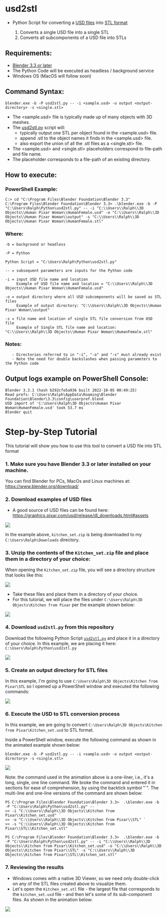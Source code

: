 # usd2stl
- Python Script for converting a [USD files](https://graphics.pixar.com/usd/release/usdfaq.html) into [STL format](https://en.wikipedia.org/wiki/STL_(file_format))

   1. Converts a single USD file into a single STL
   2. Converts all subcomponents of a USD file into STLs

## Requirements: 
   - [Blender 3.3 or later](https://www.blender.org/download/)
   - The Python Code will be executed as headless / background service
   - Windows OS (MacOS will follow soon)

## Command Syntax:

```
blender.exe -b -P usd2stl.py -- -i <sample.usd> -o output <output-directory> -s <single.stl>
```

- The <sample.usd> file is typically made up of many objects with 3D meshes. 
- The [usd2stl.py](https://github.com/rm511130/usd2stl/blob/main/usd2stl.py) script will:
     - typically output one STL per object found in the <sample.usd> file. 
     - append .stl to the object names it finds in the <sample.usd> file. 
     - also export the union of all the .stl files as a <single.stl> file.
- The <sample.usd> and <single.stl> placeholders correspond to file-path and file name.
- The <output-directory> placeholder corresponds to a file-path of an existing directory.
 
## How to execute:

### PowerShell Example:

```
C:> cd "C:\Program Files\Blender Foundation\Blender 3.3"
C:\Program Files\Blender Foundation\Blender 3.3> .\blender.exe -b -P "C:\Users\Ralph\Python\usd2stl.py" -- -i "C:\\Users\\Ralph\\3D Objects\\Human Pixar Woman\\HumanFemale.usd" -o "C:\\Users\\Ralph\\3D Objects\\Human Pixar Woman\\output" -s "C:\\Users\\Ralph\\3D Objects\\Human Pixar Woman\\HumanFemale.stl"
```
### Where:
```
-b = background or headless

-P = Python

Python Script = "C:\Users\Ralph\Python\usd2stl.py" 

-- = subsequent parameters are inputs for the Python code

-i = input USD file name and location
     Example of USD file name and location = "C:\\Users\\Ralph\\3D Objects\\Human Pixar Woman\\HumanFemale.usd" 

-o = output directory where all USD subcomponents will be saved as STL files
     Example of output directory: "C:\\Users\\Ralph\\3D Objects\\Human Pixar Woman\\output" 

-s = file name and location of single STL file conversion from USD file
     Example of Single STL file name and location: "C:\\Users\\Ralph\\3D Objects\\Human Pixar Woman\\HumanFemale.stl"
```

### Notes:
       - Directories referred to in "-i", "-o" and "-s" must already exist
       - Note the need for double backslashes when passing parameters to the Python code
 
## Output logs example on PowerShell Console:

```       
Blender 3.3.1 (hash b292cfe5a936 built 2022-10-05 00:49:25)
Read prefs: C:\Users\Ralph\AppData\Roaming\Blender Foundation\Blender\3.3\config\userpref.blend
USD import of 'C:\Users\Ralph\3D Objects\Human Pixar Woman\HumanFemale.usd' took 53.7 ms
Blender quit
```

# Step-by-Step Tutorial

This tutorial will show you how to use this tool to convert a USD file into STL format

### 1. Make sure you have Blender 3.3 or later installed on your machine.

You can find Blender for PCs, MacOs and Linux machines at: https://www.blender.org/download/

### 2. Download examples of USD files 

- A good source of USD files can be found here: https://graphics.pixar.com/usd/release/dl_downloads.html#assets

![](./images//Pixars_USD_Kitchen.gif)

In the example above, `kitchen_set.zip` is being downloaded to my `C:\Users\Ralph\Downloads` directory.

### 3. Unzip the contents of the `Kitchen_set.zip` file and place them in a directory of your choice:

When opening the `Kitchen_set.zip` file, you will see a directory structure that looks like this:

![](./images//KitchenUnzipped.png)

- Take these files and place them in a directory of your choice. 
- For this tutorial, we will place the files under `C:\Users\Ralph\3D Objects\Kitchen from Pixar` per the example shown below:

![](./images/Source-Directory.png)

### 4. Download `usd2stl.py` from this repository

Download the following Python Script [`usd2stl.py`](https://drive.google.com/file/d/1fQ86X2rZ2DFZ3mFaEIMTWU-M9-b2ZQTK/view?usp=sharing) and place it in a directory of your choice. In this example, we are placing it here: `C:\Users\Ralph\Python\usd2stl.py`

![](./images/Step4.gif)

### 5. Create an output directory for STL files

In this example, I'm going to use `C:\Users\Ralph\3D Objects\Kitchen from Pixar\STL` so I opened up a PowerShell window and executed the following commands:

![](./images/mkdir-stl.gif)

### 6. Execute the USD to STL conversion process
   
In this example, we are going to convert `C:\Users\Ralph\3D Objects\Kitchen from Pixar\Kitchen_set.usd` to STL format.
   
Inside a PowerShell window, execute the following command as shown in the animated example shown below:
   
```
blender.exe -b -P usd2stl.py -- -i <sample.usd> -o output <output-directory> -s <single.stl>
```

![](./images/conversion.gif)
   
Note: the command used in the animation above is a one-liner, i.e., it's a long, single, one line command. We broke the command and entered it in sections for ease of comprehension, by using the backtick symbol "`".  The multi-line and one-line versions of the command are shown below:

```
PS C:\Program Files\Blender Foundation\Blender 3.3>  .\blender.exe -b -P "C:\Users\Ralph\Python\usd2stl.py" -- `
>> -i "C:\\Users\\Ralph\\3D Objects\\Kitchen from Pixar\\Kitchen_set.usd" `
>> -o "C:\\Users\\Ralph\\3D Objects\\Kitchen from Pixar\\STL" `
>> -s "C:\\Users\\Ralph\\3D Objects\\Kitchen from Pixar\\STL\\Kitchen_set.stl"
```

```
PS C:\Program Files\Blender Foundation\Blender 3.3>  .\blender.exe -b -P "C:\Users\Ralph\Python\usd2stl.py" -- -i "C:\\Users\\Ralph\\3D Objects\\Kitchen from Pixar\\Kitchen_set.usd" -o "C:\\Users\\Ralph\\3D Objects\\Kitchen from Pixar\\STL" -s "C:\\Users\\Ralph\\3D Objects\\Kitchen from Pixar\\STL\\Kitchen_set.stl"
```
   
### 7. Reviewing the results

- Windows comes with a native 3D Viewer, so we need only double-click on any of the STL files created above to visualize them.
- Let's open the `Kitchen_set.stl` file - the largest file that corresponds to the `kitchen_set.usd` file - and then let's some of its sub-component files. As shown in the animation below: 

![](./images/Converted-Files.gif)
   
   







